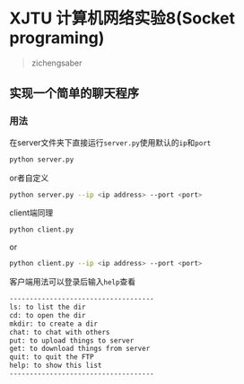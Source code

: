 # XJTU 计算机网络实验8(Socket programing)

> zichengsaber

## 实现一个简单的聊天程序

### 用法
在server文件夹下直接运行`server.py`使用默认的`ip`和`port`

```sh
python server.py
```
or者自定义

```sh
python server.py --ip <ip address> --port <port>
```

client端同理
```sh
python client.py 
```
or
```sh
python client.py --ip <ip address> --port <port>
```

客户端用法可以登录后输入`help`查看

```sh
------------------------------------
ls: to list the dir
cd: to open the dir
mkdir: to create a dir
chat: to chat with others
put: to upload things to server
get: to download things from server
quit: to quit the FTP
help: to show this list
------------------------------------
```


